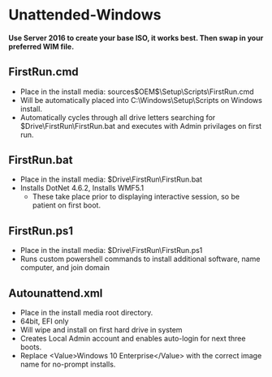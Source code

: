 # Unattended-Windows

#### Use Server 2016 to create your base ISO, it works best. Then swap in your preferred WIM file.

## FirstRun.cmd
 - Place in the install media: sources\$OEM$\Setup\Scripts\FirstRun.cmd
 - Will be automatically placed into C:\Windows\Setup\Scripts on Windows install.
 - Automatically cycles through all drive letters searching for $Drive\FirstRun\FirstRun.bat and executes with Admin privilages on first run.
 
## FirstRun.bat
 - Place in the install media: $Drive\FirstRun\FirstRun.bat
 - Installs DotNet 4.6.2, Installs WMF5.1
    - These take place prior to displaying interactive session, so be patient on first boot.
  
## FirstRun.ps1
 - Place in the install media: $Drive\FirstRun\FirstRun.ps1
 - Runs custom powershell commands to install additional software, name computer, and join domain

## Autounattend.xml
 - Place in the install media root directory.
 - 64bit, EFI only
 - Will wipe and install on first hard drive in system
 - Creates Local Admin account and enables auto-login for next three boots.
 - Replace \<Value>Windows 10 Enterprise\</Value> with the correct image name for no-prompt installs.
